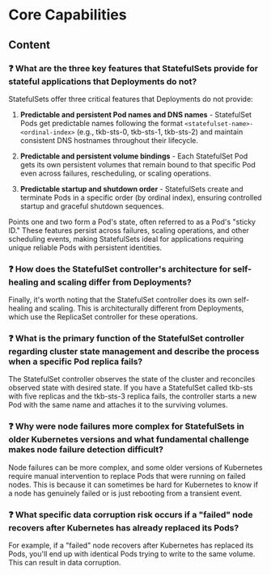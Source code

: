 # Core Capabilities

## Content

### ❓ What are the three key features that StatefulSets provide for stateful applications that Deployments do not?
StatefulSets offer three critical features that Deployments do not provide:

1. **Predictable and persistent Pod names and DNS names** - StatefulSet Pods get predictable names following the format `<statefulset-name>-<ordinal-index>` (e.g., tkb-sts-0, tkb-sts-1, tkb-sts-2) and maintain consistent DNS hostnames throughout their lifecycle.

2. **Predictable and persistent volume bindings** - Each StatefulSet Pod gets its own persistent volumes that remain bound to that specific Pod even across failures, rescheduling, or scaling operations.

3. **Predictable startup and shutdown order** - StatefulSets create and terminate Pods in a specific order (by ordinal index), ensuring controlled startup and graceful shutdown sequences.

Points one and two form a Pod's state, often referred to as a Pod's "sticky ID." These features persist across failures, scaling operations, and other scheduling events, making StatefulSets ideal for applications requiring unique reliable Pods with persistent identities.

### ❓ How does the StatefulSet controller's architecture for self-healing and scaling differ from Deployments?
Finally, it's worth noting that the StatefulSet controller does its own self-healing and scaling. This is architecturally different from Deployments, which use the ReplicaSet controller for these operations.

### ❓ What is the primary function of the StatefulSet controller regarding cluster state management and describe the process when a specific Pod replica fails?
The StatefulSet controller observes the state of the cluster and reconciles observed state with desired state. If you have a StatefulSet called tkb-sts with five replicas and the tkb-sts-3 replica fails, the controller starts a new Pod with the same name and attaches it to the surviving volumes.

### ❓ Why were node failures more complex for StatefulSets in older Kubernetes versions and what fundamental challenge makes node failure detection difficult?
Node failures can be more complex, and some older versions of Kubernetes require manual intervention to replace Pods that were running on failed nodes. This is because it can sometimes be hard for Kubernetes to know if a node has genuinely failed or is just rebooting from a transient event.

### ❓ What specific data corruption risk occurs if a "failed" node recovers after Kubernetes has already replaced its Pods?
For example, if a "failed" node recovers after Kubernetes has replaced its Pods, you'll end up with identical Pods trying to write to the same volume. This can result in data corruption.

